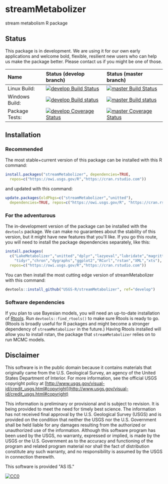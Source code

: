 # streamMetabolizer
stream metabolism R package


## Status

This package is in development. We are using it for our own early applications and welcome bold, flexible, resilient new users who can help us make the package better. Please contact us if you might be one of those.

| Name       | Status (develop branch)   |  Status (master branch) |
| :------------ |:-------------|:-------------| 
| Linux Build: | [![develop Build Status](https://travis-ci.org/USGS-R/streamMetabolizer.svg?branch=develop)](https://travis-ci.org/USGS-R/streamMetabolizer/branches)  | [![master Build Status](https://travis-ci.org/USGS-R/streamMetabolizer.svg?branch=master)](https://travis-ci.org/USGS-R/streamMetabolizer/branches) |
| Windows Build: | [![develop Build status](https://ci.appveyor.com/api/projects/status/605tgcru05jdgb22/branch/develop?svg=true)](https://ci.appveyor.com/project/aappling-usgs/streammetabolizer/branch/develop) | [![master Build status](https://ci.appveyor.com/api/projects/status/605tgcru05jdgb22/branch/master?svg=true)](https://ci.appveyor.com/project/aappling-usgs/streammetabolizer/branch/master) |  
| Package Tests: | [![develop Coverage Status](https://coveralls.io/repos/github/USGS-R/streamMetabolizer/badge.svg?branch=develop)](https://coveralls.io/github/USGS-R/streamMetabolizer?branch=develop) | [![master Coverage Status](https://coveralls.io/repos/github/USGS-R/streamMetabolizer/badge.svg?branch=master)](https://coveralls.io/github/USGS-R/streamMetabolizer?branch=master) |  


## Installation

### Recommended

The most stable+current version of this package can be installed with this R command:
```r
install.packages("streamMetabolizer", dependencies=TRUE, 
  repos=c("https://owi.usgs.gov/R","https://cran.rstudio.com"))
```
and updated with this command:
```r
update.packages(oldPkgs=c("streamMetabolizer","unitted"),
  dependencies=TRUE, repos=c("https://owi.usgs.gov/R", "https://cran.rstudio.com"))
```

### For the adventurous

The in-development version of the package can be installed with the `devtools` package. 
We can make no guarantees about the stability of this version, 
but it might have new features that you'll like.
If you go this route, you will need to install the package dependencies separately, like this:
```r
install.packages(
  c("LakeMetabolizer","unitted","dplyr","lazyeval","lubridate","magrittr",
    "tidyr","chron","dygraphs","ggplot2","RCurl","rstan","XML","xts"),
  repos=c("https://owi.usgs.gov/R","https://cran.rstudio.com"))
```
You can then install the most cutting edge version of streamMetabolizer with this command:
```r
devtools::install_github("USGS-R/streamMetabolizer", ref="develop")
```

### Software dependencies

If you plan to use Bayesian models, you will need an up-to-date installation of [Rtools](http://cran.r-project.org/bin/windows/Rtools/). Run `devtools::find_rtools()` to make sure Rtools is ready to go. (Rtools is broadly useful for R packages and might become a stronger dependency of `streamMetabolizer` in the future.) Having Rtools installed will allow you to install rstan, the package that `streamMetabolizer` relies on to run MCMC models.


## Disclaimer

This software is in the public domain because it contains materials that originally came from the U.S. Geological Survey, an agency of the United States Department of Interior. For more information, see the official USGS copyright policy at [http://www.usgs.gov/visual-id/credit_usgs.html#copyright](http://www.usgs.gov/visual-id/credit_usgs.html#copyright)

This information is preliminary or provisional and is subject to revision. It is being provided to meet the need for timely best science. The information has not received final approval by the U.S. Geological Survey (USGS) and is provided on the condition that neither the USGS nor the U.S. Government shall be held liable for any damages resulting from the authorized or unauthorized use of the information. Although this software program has been used by the USGS, no warranty, expressed or implied, is made by the USGS or the U.S. Government as to the accuracy and functioning of the program and related program material nor shall the fact of distribution constitute any such warranty, and no responsibility is assumed by the USGS in connection therewith.

This software is provided "AS IS."


 [
    ![CC0](http://i.creativecommons.org/p/zero/1.0/88x31.png)
  ](http://creativecommons.org/publicdomain/zero/1.0/)
